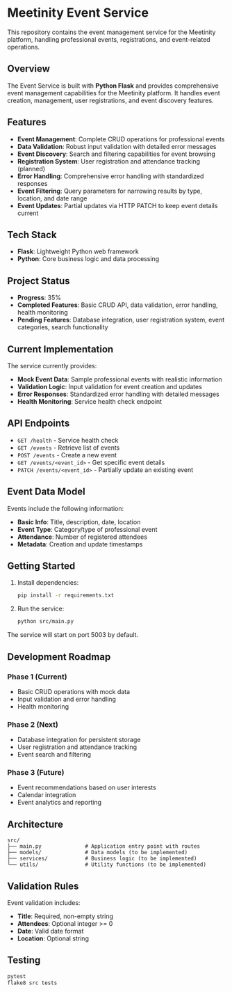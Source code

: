 # Meetinity Event Service

This repository contains the event management service for the Meetinity platform, handling professional events, registrations, and event-related operations.

## Overview

The Event Service is built with **Python Flask** and provides comprehensive event management capabilities for the Meetinity platform. It handles event creation, management, user registrations, and event discovery features.

## Features

- **Event Management**: Complete CRUD operations for professional events
- **Data Validation**: Robust input validation with detailed error messages
- **Event Discovery**: Search and filtering capabilities for event browsing
- **Registration System**: User registration and attendance tracking (planned)
- **Error Handling**: Comprehensive error handling with standardized responses
- **Event Filtering**: Query parameters for narrowing results by type, location, and date range
- **Event Updates**: Partial updates via HTTP PATCH to keep event details current

## Tech Stack

- **Flask**: Lightweight Python web framework
- **Python**: Core business logic and data processing

## Project Status

- **Progress**: 35%
- **Completed Features**: Basic CRUD API, data validation, error handling, health monitoring
- **Pending Features**: Database integration, user registration system, event categories, search functionality

## Current Implementation

The service currently provides:

- **Mock Event Data**: Sample professional events with realistic information
- **Validation Logic**: Input validation for event creation and updates
- **Error Responses**: Standardized error handling with detailed messages
- **Health Monitoring**: Service health check endpoint

## API Endpoints

- `GET /health` - Service health check
- `GET /events` - Retrieve list of events
- `POST /events` - Create a new event
- `GET /events/<event_id>` - Get specific event details
- `PATCH /events/<event_id>` - Partially update an existing event

## Event Data Model

Events include the following information:
- **Basic Info**: Title, description, date, location
- **Event Type**: Category/type of professional event
- **Attendance**: Number of registered attendees
- **Metadata**: Creation and update timestamps

## Getting Started

1. Install dependencies:
   ```bash
   pip install -r requirements.txt
   ```

2. Run the service:
   ```bash
   python src/main.py
   ```

The service will start on port 5003 by default.

## Development Roadmap

### Phase 1 (Current)
- Basic CRUD operations with mock data
- Input validation and error handling
- Health monitoring

### Phase 2 (Next)
- Database integration for persistent storage
- User registration and attendance tracking
- Event search and filtering

### Phase 3 (Future)
- Event recommendations based on user interests
- Calendar integration
- Event analytics and reporting

## Architecture

```
src/
├── main.py              # Application entry point with routes
├── models/              # Data models (to be implemented)
├── services/            # Business logic (to be implemented)
└── utils/               # Utility functions (to be implemented)
```

## Validation Rules

Event validation includes:
- **Title**: Required, non-empty string
- **Attendees**: Optional integer >= 0
- **Date**: Valid date format
- **Location**: Optional string

## Testing

```bash
pytest
flake8 src tests
```
